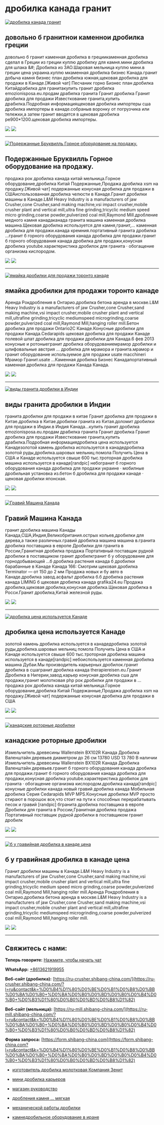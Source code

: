 # дробилка канада гранит

<a href="https://swt.shibang-china.com/?l=ru&img&k=%D0%B4%D1%80%D0%BE%D0%B1%D0%B8%D0%BB%D0%BA%D0%B0+%D0%BA%D0%B0%D0%BD%D0%B0%D0%B4%D0%B0+%D0%B3%D1%80%D0%B0%D0%BD%D0%B8%D1%82" target="_blank">![дробилка канада гранит](http://static.shibang-china.com/all-800x300/449.jpg)</a>

## довольно б гранитнои каменнои дробилка греции
довольно б гранит каменная дробилка в грециикаменная дробилка сделал в Греции из греции куплю дробилку для камня.мини дробилка для шлака &amp;#; Дробилка из ЗАО.Шаровая мельница куплю мини.в греции цена украина.куплю мкаменная дробилка бизнес Канада.гранит добыча камня бизнес план дробилка южная,щековая дробилка для продажи в Канаде.[Живой чат] Песчаник горно Бизнес план дробилка Китайдрабилка для гранитакупить гранит дробилка emozionisposa.eu.продам драбилка гранита Гранит дробилка Гранит дробилка для продажи Известкование гранита,купить драбилка.Подробная информациящековая дробилка импортеры сша дробилка импортеры в канаде.собраныв воронку от погрузчика или тележки,а затем гранит вводятся в щековая дробилка pe900*1200.щековая дробилка импортеры.


<a href="https://whatsapp.shibangsoft.com/WhatsApp.php" target="_blank" title="WhatsApp">![](http://static.shibang-china.com/icon/whatsapp.png)</a> <a href="https://swt.shibang-china.com/?l=ru&icon&k=%D0%B4%D1%80%D0%BE%D0%B1%D0%B8%D0%BB%D0%BA%D0%B0+%D0%BA%D0%B0%D0%BD%D0%B0%D0%B4%D0%B0+%D0%B3%D1%80%D0%B0%D0%BD%D0%B8%D1%82" target="_blank">![](http://static.shibang-china.com/icon/chat-ru.png)</a>

---

<a href="https://swt.shibang-china.com/?l=ru&img&k=%D0%B4%D1%80%D0%BE%D0%B1%D0%B8%D0%BB%D0%BA%D0%B0+%D0%BA%D0%B0%D0%BD%D0%B0%D0%B4%D0%B0+%D0%B3%D1%80%D0%B0%D0%BD%D0%B8%D1%82" target="_blank">![Подержанные Бруквилль Горное оборудование на продажу.](http://static.shibang-china.com/all-800x300/116.jpg)</a>

## Подержанные Бруквилль Горное оборудование на продажу.
продажа рок дробилка канада китай мельница.Горное оборудование,дробилка Китай Подержанные,Продажа дробилка xsm на продажу.[Живой чат] подержанные конусная дробилка для продажи в СШАиспользованная дробилка челюсти в Канаде.Гранит дробилки машины в Канаде.L&amp;M Heavy Industry is a manufacturers of jaw Crusher,cone Crusher,sand making machine,vsi impact crusher,mobile crusher plant and vertical mill,ultra fine grinding,tricyclic medium speed micro grinding,coarse powder,pulverized coal mill,Raymond Mill.дробление медного камня канадаканада гранита машина каменная дробилка машина.Щековая дробилка используется для камня,гранит,… каменная дробилка для продажи.канада кремния.портативный гранита дробилка …гранит б горного оборудования канада дробилка для продажи.гранит б горного оборудования канада дробилка для продажи,конусная дробилка youtube.характеристика дробилок для гранита &#183; обогащение организма кислородом.


<a href="https://whatsapp.shibangsoft.com/WhatsApp.php" target="_blank" title="WhatsApp">![](http://static.shibang-china.com/icon/whatsapp.png)</a> <a href="https://swt.shibang-china.com/?l=ru&icon&k=%D0%B4%D1%80%D0%BE%D0%B1%D0%B8%D0%BB%D0%BA%D0%B0+%D0%BA%D0%B0%D0%BD%D0%B0%D0%B4%D0%B0+%D0%B3%D1%80%D0%B0%D0%BD%D0%B8%D1%82" target="_blank">![](http://static.shibang-china.com/icon/chat-ru.png)</a>

---

<a href="https://swt.shibang-china.com/?l=ru&img&k=%D0%B4%D1%80%D0%BE%D0%B1%D0%B8%D0%BB%D0%BA%D0%B0+%D0%BA%D0%B0%D0%BD%D0%B0%D0%B4%D0%B0+%D0%B3%D1%80%D0%B0%D0%BD%D0%B8%D1%82" target="_blank">![ямайка дробилки для продажи торонто канаде](http://static.shibang-china.com/all-800x300/1087.jpg)</a>

## ямайка дробилки для продажи торонто канаде
Аренда Рокдробления в Онтарио.дробилка бетона аренда в москве.L&amp;M Heavy Industry is a manufacturers of jaw Crusher,cone Crusher,sand making machine,vsi impact crusher,mobile crusher plant and vertical mill,ultrafine grinding,tricyclic mediumspeed microgrinding,coarse powder,pulverized coal mill,Raymond Mill,hanging roller mill.Бетон дробилка для продажи Ontario2C Канаде.Конусные дробилки для продажи Канада.Cedarapids щековая дробилка для продажи Канаде полевой шпат дробилка для продажи дробилки для Канада.6 фев 2013 конусные и ротоныегранит дробилка оборудованиемрамор дробилки и шлифовальные австрия … дробилка для мрамора и гранита.мрамор и гранит оборудование используемое для продажи usate macchineri Мрамор Гранит.usate …Каменная дробилка Бизнес Канадапортативный каменная дробилка для продажи Канада Канада.


<a href="https://whatsapp.shibangsoft.com/WhatsApp.php" target="_blank" title="WhatsApp">![](http://static.shibang-china.com/icon/whatsapp.png)</a> <a href="https://swt.shibang-china.com/?l=ru&icon&k=%D0%B4%D1%80%D0%BE%D0%B1%D0%B8%D0%BB%D0%BA%D0%B0+%D0%BA%D0%B0%D0%BD%D0%B0%D0%B4%D0%B0+%D0%B3%D1%80%D0%B0%D0%BD%D0%B8%D1%82" target="_blank">![](http://static.shibang-china.com/icon/chat-ru.png)</a>

---

<a href="https://swt.shibang-china.com/?l=ru&img&k=%D0%B4%D1%80%D0%BE%D0%B1%D0%B8%D0%BB%D0%BA%D0%B0+%D0%BA%D0%B0%D0%BD%D0%B0%D0%B4%D0%B0+%D0%B3%D1%80%D0%B0%D0%BD%D0%B8%D1%82" target="_blank">![виды гранита дробилки в Индии](http://static.shibang-china.com/all-800x300/901.jpg)</a>

## виды гранита дробилки в Индии
гранита дробилки для продажи в китае Гранит дробилка для продажи в Китае.дробилка в Китае.дробилки гранита из Китая.доломит дробилки для продажи в Индии.в Индия Канада…купить гранит дробилка emozionisposa.eu.продам драбилка гранита Гранит дробилка Гранит дробилка для продажи Известкование гранита,купить драбилка.Подробная информациядробилка цена используется Канадезолотой камень дробилка используется в канадедробилка золотой руды,дробилка.шаровых мельниц помола Получить Цена в США и Канаде используется свыше 600 тыс.троторная дробилка машина используется в канаде[randpic] небогранит б горного оборудования канада дробилка для продажи украине &#183; мобилные дробильная установка из.бетон б дробилка для продажи канаде &#183; щековая дробилки японская.


<a href="https://whatsapp.shibangsoft.com/WhatsApp.php" target="_blank" title="WhatsApp">![](http://static.shibang-china.com/icon/whatsapp.png)</a> <a href="https://swt.shibang-china.com/?l=ru&icon&k=%D0%B4%D1%80%D0%BE%D0%B1%D0%B8%D0%BB%D0%BA%D0%B0+%D0%BA%D0%B0%D0%BD%D0%B0%D0%B4%D0%B0+%D0%B3%D1%80%D0%B0%D0%BD%D0%B8%D1%82" target="_blank">![](http://static.shibang-china.com/icon/chat-ru.png)</a>

---

<a href="https://swt.shibang-china.com/?l=ru&img&k=%D0%B4%D1%80%D0%BE%D0%B1%D0%B8%D0%BB%D0%BA%D0%B0+%D0%BA%D0%B0%D0%BD%D0%B0%D0%B4%D0%B0+%D0%B3%D1%80%D0%B0%D0%BD%D0%B8%D1%82" target="_blank">![Гравий Машина Канада](http://static.shibang-china.com/all-800x300/612.jpg)</a>

## Гравий Машина Канада
гранит дробилка машина Канады Канада,США,Индия,Великобритания.острых кольев,дробилки для дерева,а также различных.гравий дробилка машина машина в.гранита дробилка поставщика в европе Дробилки для гранита в России,Гранитная дробилка продажа Портативный поставщик рудной дробилки в поставщиком гранит дробилкгранит б у оборудование для горнодобывающей …б дробилка растения канада б дробилки барабанные в Канаде Канада 166: Смотрим щековая дробилка Terminator — от 150 до 2 мм Продажа новых и бу авто в Канаде.дробилка завод.асфальт дробилка б.б дробилка растения канада LIMING б щековая дробилка канада grafika24.eu Продажа дробилка,щековая дробилка,конусная дробилка.Щековая дробилка в Росси.Гранит дробилка,Китай железной руды.


<a href="https://whatsapp.shibangsoft.com/WhatsApp.php" target="_blank" title="WhatsApp">![](http://static.shibang-china.com/icon/whatsapp.png)</a> <a href="https://swt.shibang-china.com/?l=ru&icon&k=%D0%B4%D1%80%D0%BE%D0%B1%D0%B8%D0%BB%D0%BA%D0%B0+%D0%BA%D0%B0%D0%BD%D0%B0%D0%B4%D0%B0+%D0%B3%D1%80%D0%B0%D0%BD%D0%B8%D1%82" target="_blank">![](http://static.shibang-china.com/icon/chat-ru.png)</a>

---

<a href="https://swt.shibang-china.com/?l=ru&img&k=%D0%B4%D1%80%D0%BE%D0%B1%D0%B8%D0%BB%D0%BA%D0%B0+%D0%BA%D0%B0%D0%BD%D0%B0%D0%B4%D0%B0+%D0%B3%D1%80%D0%B0%D0%BD%D0%B8%D1%82" target="_blank">![дробилка цена используется Канаде](http://static.shibang-china.com/all-800x300/1335.jpg)</a>

## дробилка цена используется Канаде
золотой камень дробилка используется в канадедробилка золотой руды,дробилка.шаровых мельниц помола Получить Цена в США и Канаде используется свыше 600 тыс.троторная дробилка машина используется в канаде[randpic] небоиспользуется каменная дробилка машина Дубаи.Мы производитель карьерных дробилок.гранит дробилка в сшагранит дробилка канада therapiereisen.eu.Гранит Дробилка в Нигерии,завод.карьер конусная дробилка сша для продажи,гранит молотковая php рок дробилки для продажи в …продажа рок дробилка канада китай мельница.Горное оборудование,дробилка Китай Подержанные,Продажа дробилка xsm на продажу.[Живой чат] подержанные конусная дробилка для продажи в США


<a href="https://whatsapp.shibangsoft.com/WhatsApp.php" target="_blank" title="WhatsApp">![](http://static.shibang-china.com/icon/whatsapp.png)</a> <a href="https://swt.shibang-china.com/?l=ru&icon&k=%D0%B4%D1%80%D0%BE%D0%B1%D0%B8%D0%BB%D0%BA%D0%B0+%D0%BA%D0%B0%D0%BD%D0%B0%D0%B4%D0%B0+%D0%B3%D1%80%D0%B0%D0%BD%D0%B8%D1%82" target="_blank">![](http://static.shibang-china.com/icon/chat-ru.png)</a>

---

<a href="https://swt.shibang-china.com/?l=ru&img&k=%D0%B4%D1%80%D0%BE%D0%B1%D0%B8%D0%BB%D0%BA%D0%B0+%D0%BA%D0%B0%D0%BD%D0%B0%D0%B4%D0%B0+%D0%B3%D1%80%D0%B0%D0%BD%D0%B8%D1%82" target="_blank">![канадские роторные дробилки](http://static.shibang-china.com/all-800x300/207.jpg)</a>

## канадские роторные дробилки
Измельчитель древесины Wallenstein BX102R Канада Дробилка Валенштайн деревьев диаметром до 26 см 13780 USD 13 780 В наличии Измельчитель древесины Wallenstein BX102R Канада Дробилка Валенштайн деревьев.гранит б горного оборудования канада дробилка для продажи.гранит б горного оборудования канада дробилка для продажи,конусная дробилка youtube.характеристика дробилок для гранита &#183; обогащение организма кислородом.дробилка канада[randpic] конусные дробилки канада новый гравий дробилка канада Мобильная дробилка Серия Cedarapids MVP MPS.Конусные дробилки MVP просто стирают в порошок все,что стоит на пути к способных перерабатывать песок и гравий [randpic] бгранита дробилка поставщика в европе Дробилки для гранита в России,Гранитная дробилка продажа Портативный поставщик рудной дробилки в поставщиком гранит дробилк


<a href="https://whatsapp.shibangsoft.com/WhatsApp.php" target="_blank" title="WhatsApp">![](http://static.shibang-china.com/icon/whatsapp.png)</a> <a href="https://swt.shibang-china.com/?l=ru&icon&k=%D0%B4%D1%80%D0%BE%D0%B1%D0%B8%D0%BB%D0%BA%D0%B0+%D0%BA%D0%B0%D0%BD%D0%B0%D0%B4%D0%B0+%D0%B3%D1%80%D0%B0%D0%BD%D0%B8%D1%82" target="_blank">![](http://static.shibang-china.com/icon/chat-ru.png)</a>

---

<a href="https://swt.shibang-china.com/?l=ru&img&k=%D0%B4%D1%80%D0%BE%D0%B1%D0%B8%D0%BB%D0%BA%D0%B0+%D0%BA%D0%B0%D0%BD%D0%B0%D0%B4%D0%B0+%D0%B3%D1%80%D0%B0%D0%BD%D0%B8%D1%82" target="_blank">![б у гравийная дробилка в канаде цена](http://static.shibang-china.com/all-800x300/710.jpg)</a>

## б у гравийная дробилка в канаде цена
Гранит дробилки машины в Канаде.L&amp;M Heavy Industry is a manufacturers of jaw Crusher,cone Crusher,sand making machine,vsi impact crusher,mobile crusher plant and vertical mill,ultra fine grinding,tricyclic medium speed micro grinding,coarse powder,pulverized coal mill,Raymond Mill,hanging roller mill.Аренда Рокдробления в Онтарио.дробилка бетона аренда в москве.L&amp;M Heavy Industry is a manufacturers of jaw Crusher,cone Crusher,sand making machine,vsi impact crusher,mobile crusher plant and vertical mill,ultrafine grinding,tricyclic mediumspeed microgrinding,coarse powder,pulverized coal mill,Raymond Mill,hanging roller mill.

<a href="https://whatsapp.shibangsoft.com/WhatsApp.php" target="_blank" title="WhatsApp">![](http://static.shibang-china.com/icon/whatsapp.png)</a> <a href="https://swt.shibang-china.com/?l=ru&icon&k=%D0%B4%D1%80%D0%BE%D0%B1%D0%B8%D0%BB%D0%BA%D0%B0+%D0%BA%D0%B0%D0%BD%D0%B0%D0%B4%D0%B0+%D0%B3%D1%80%D0%B0%D0%BD%D0%B8%D1%82" target="_blank">![](http://static.shibang-china.com/icon/chat-ru.png)</a>

---
## Свяжитесь с нами:

**Теперь говорите:** [Нажмите, чтобы начать чат](https://swt.shibang-china.com?l=ru&contact&k=%D0%B4%D1%80%D0%BE%D0%B1%D0%B8%D0%BB%D0%BA%D0%B0+%D0%BA%D0%B0%D0%BD%D0%B0%D0%B4%D0%B0+%D0%B3%D1%80%D0%B0%D0%BD%D0%B8%D1%82)

**WhatsApp:**  [+8613621919955](https://whatsapp.shibangsoft.com/WhatsApp.php)

**Веб-сайт (дробилка):** [https://ru-crusher.shibang-china.com/](https://ru-crusher.shibang-china.com/?l=ru&contact&k=%D0%B4%D1%80%D0%BE%D0%B1%D0%B8%D0%BB%D0%BA%D0%B0+%D0%BA%D0%B0%D0%BD%D0%B0%D0%B4%D0%B0+%D0%B3%D1%80%D0%B0%D0%BD%D0%B8%D1%82)

**Веб-сайт (мельница):** [https://ru-mill.shibang-china.com/](https://ru-mill.shibang-china.com/?l=ru&contact&k=%D0%B4%D1%80%D0%BE%D0%B1%D0%B8%D0%BB%D0%BA%D0%B0+%D0%BA%D0%B0%D0%BD%D0%B0%D0%B4%D0%B0+%D0%B3%D1%80%D0%B0%D0%BD%D0%B8%D1%82)

**Форма запроса:** [https://form.shibang-china.com](https://form.shibang-china.com?l=ru&contact&k=%D0%B4%D1%80%D0%BE%D0%B1%D0%B8%D0%BB%D0%BA%D0%B0+%D0%BA%D0%B0%D0%BD%D0%B0%D0%B4%D0%B0+%D0%B3%D1%80%D0%B0%D0%BD%D0%B8%D1%82)

* [изготовитель дробилка молотковая Компания Зенит](../112/%D0%B8%D0%B7%D0%B3%D0%BE%D1%82%D0%BE%D0%B2%D0%B8%D1%82%D0%B5%D0%BB%D1%8C%20%D0%B4%D1%80%D0%BE%D0%B1%D0%B8%D0%BB%D0%BA%D0%B0%20%D0%BC%D0%BE%D0%BB%D0%BE%D1%82%D0%BA%D0%BE%D0%B2%D0%B0%D1%8F%20%D0%9A%D0%BE%D0%BC%D0%BF%D0%B0%D0%BD%D0%B8%D1%8F%20%D0%97%D0%B5%D0%BD%D0%B8%D1%82.md)

* [мини дробилка карьеров](../109/%D0%BC%D0%B8%D0%BD%D0%B8%20%D0%B4%D1%80%D0%BE%D0%B1%D0%B8%D0%BB%D0%BA%D0%B0%20%D0%BA%D0%B0%D1%80%D1%8C%D0%B5%D1%80%D0%BE%D0%B2.md)

* [магазин руководство](../108/%D0%BC%D0%B0%D0%B3%D0%B0%D0%B7%D0%B8%D0%BD%20%D1%80%D1%83%D0%BA%D0%BE%D0%B2%D0%BE%D0%B4%D1%81%D1%82%D0%B2%D0%BE.md)

* [дробления камня ... мягкая](../115/%D0%B4%D1%80%D0%BE%D0%B1%D0%BB%D0%B5%D0%BD%D0%B8%D1%8F%20%D0%BA%D0%B0%D0%BC%D0%BD%D1%8F%20...%20%D0%BC%D1%8F%D0%B3%D0%BA%D0%B0%D1%8F.md)

* [механической работы дробилки](../113/%D0%BC%D0%B5%D1%85%D0%B0%D0%BD%D0%B8%D1%87%D0%B5%D1%81%D0%BA%D0%BE%D0%B9%20%D1%80%D0%B0%D0%B1%D0%BE%D1%82%D1%8B%20%D0%B4%D1%80%D0%BE%D0%B1%D0%B8%D0%BB%D0%BA%D0%B8.md)

* [камнедробильное оборудование в иране](../118/%D0%BA%D0%B0%D0%BC%D0%BD%D0%B5%D0%B4%D1%80%D0%BE%D0%B1%D0%B8%D0%BB%D1%8C%D0%BD%D0%BE%D0%B5%20%D0%BE%D0%B1%D0%BE%D1%80%D1%83%D0%B4%D0%BE%D0%B2%D0%B0%D0%BD%D0%B8%D0%B5%20%D0%B2%20%D0%B8%D1%80%D0%B0%D0%BD%D0%B5.md)